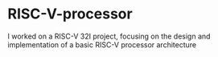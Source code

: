 # RISC-V-processor
I worked on a RISC-V 32I project, focusing on the design and implementation of a basic RISC-V processor architecture

